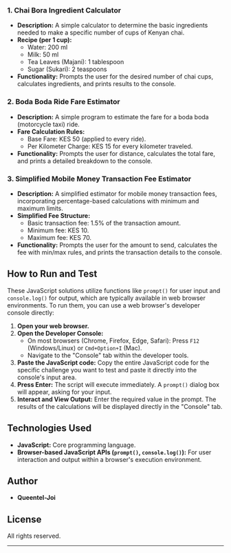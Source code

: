 ### 1. Chai Bora Ingredient Calculator

* **Description:** A simple calculator to determine the basic ingredients needed to make a specific number of cups of Kenyan chai.
* **Recipe (per 1 cup):**
    * Water: 200 ml
    * Milk: 50 ml
    * Tea Leaves (Majani): 1 tablespoon
    * Sugar (Sukari): 2 teaspoons
* **Functionality:** Prompts the user for the desired number of chai cups, calculates ingredients, and prints results to the console.

### 2. Boda Boda Ride Fare Estimator

* **Description:** A simple program to estimate the fare for a boda boda (motorcycle taxi) ride.
* **Fare Calculation Rules:**
    * Base Fare: KES 50 (applied to every ride).
    * Per Kilometer Charge: KES 15 for every kilometer traveled.
* **Functionality:** Prompts the user for distance, calculates the total fare, and prints a detailed breakdown to the console.

### 3. Simplified Mobile Money Transaction Fee Estimator

* **Description:** A simplified estimator for mobile money transaction fees, incorporating percentage-based calculations with minimum and maximum limits.
* **Simplified Fee Structure:**
    * Basic transaction fee: 1.5% of the transaction amount.
    * Minimum fee: KES 10.
    * Maximum fee: KES 70.
* **Functionality:** Prompts the user for the amount to send, calculates the fee with min/max rules, and prints the transaction details to the console.

## How to Run and Test

These JavaScript solutions utilize functions like `prompt()` for user input and `console.log()` for output, which are typically available in web browser environments. To run them, you can use a web browser's developer console directly:

1.  **Open your web browser.**
2.  **Open the Developer Console:**
    * On most browsers (Chrome, Firefox, Edge, Safari): Press `F12` (Windows/Linux) or `Cmd+Option+I` (Mac).
    * Navigate to the "Console" tab within the developer tools.
3.  **Paste the JavaScript code:**
    Copy the entire JavaScript code for the specific challenge you want to test and paste it directly into the console's input area.
4.  **Press Enter:**
    The script will execute immediately. A `prompt()` dialog box will appear, asking for your input.
5.  **Interact and View Output:**
    Enter the required value in the prompt. The results of the calculations will be displayed directly in the "Console" tab.

## Technologies Used

* **JavaScript:** Core programming language.
* **Browser-based JavaScript APIs (`prompt()`, `console.log()`):** For user interaction and output within a browser's execution environment.

## Author

* **Queentel-Joi**

## License

All rights reserved.

---
